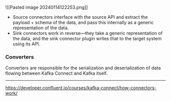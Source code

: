 

![[Pasted image 20240114122253.png]]

- Source connectors interface with the source API and extract the payload + schema of the data, and pass this internally as a generic representation of the data.
- Sink connectors work in reverse—they take a generic representation of the data, and the sink connector plugin writes that to the target system using its API.

### Converters

Converters are responsible for the serialization and deserialization of data flowing between Kafka Connect and Kafka itself.


----

https://developer.confluent.io/courses/kafka-connect/how-connectors-work/